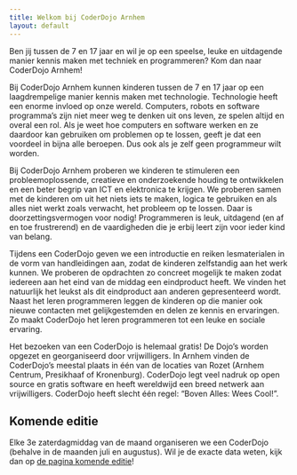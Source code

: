 ```yaml
---
title: Welkom bij CoderDojo Arnhem
layout: default
---
```

Ben jij tussen de 7 en 17 jaar en wil je op een speelse, leuke en uitdagende manier kennis maken met techniek en programmeren? Kom dan naar CoderDojo Arnhem!

Bij CoderDojo Arnhem kunnen kinderen tussen de 7 en 17 jaar op een laagdrempelige manier kennis maken met technologie. Technologie heeft een enorme invloed op onze wereld. Computers, robots en software programma’s zijn niet meer weg te denken uit ons leven, ze spelen altijd en overal een rol. Als je weet hoe computers en software werken en ze daardoor kan gebruiken om problemen op te lossen, geeft je dat een voordeel in bijna alle beroepen. Dus ook als je zelf geen programmeur wilt worden.

Bij CoderDojo Arnhem proberen we kinderen te stimuleren een probleemoplossende, creatieve en onderzoekende houding te ontwikkelen en een beter begrip van ICT en elektronica te krijgen. We proberen samen met de kinderen om uit het niets iets te maken, logica te gebruiken en als alles niet werkt zoals verwacht, het probleem op te lossen. Daar is doorzettingsvermogen voor nodig! Programmeren is leuk, uitdagend (en af en toe frustrerend) en de vaardigheden die je erbij leert zijn voor ieder kind van belang.

Tijdens een CoderDojo geven we een introductie en reiken lesmaterialen in de vorm van handleidingen aan, zodat de kinderen zelfstandig aan het werk kunnen. We proberen de opdrachten zo concreet mogelijk te maken zodat iedereen aan het eind van de middag een eindproduct heeft. We vinden het natuurlijk het leukst als dit eindproduct aan anderen gepresenteerd wordt. Naast het leren programmeren leggen de kinderen op die manier ook nieuwe contacten met gelijkgestemden en delen ze kennis en ervaringen. Zo maakt CoderDojo het leren programmeren tot een leuke en sociale ervaring.

Het bezoeken van een CoderDojo is helemaal gratis! De Dojo’s worden opgezet en georganiseerd door vrijwilligers. In Arnhem vinden de CoderDojo’s meestal plaats in één van de locaties van Rozet (Arnhem Centrum, Presikhaaf of Kronenburg). CoderDojo legt veel nadruk op open source en gratis software en heeft wereldwijd een breed netwerk aan vrijwilligers. CoderDojo heeft slecht één regel: “Boven Alles: Wees Cool!”.

Komende editie
--------------
Elke 3e zaterdagmiddag van de maand organiseren we een CoderDojo (behalve in de maanden juli en augustus). Wil je de exacte data weten, kijk dan op [de pagina komende editie](http://www.coderdojo-arnhem.nl/komende-editie/)!

